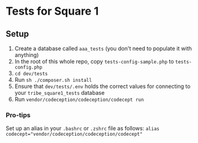 # Tests for Square 1

## Setup

1. Create a database called `aaa_tests` (you don't need to populate it with anything)
1. In the root of this whole repo, copy `tests-config-sample.php` to `tests-config.php`
1. `cd dev/tests`
1. Run `sh ./composer.sh install`
1. Ensure that `dev/tests/.env` holds the correct values for connecting to your `tribe_square1_tests` database
1. Run `vendor/codeception/codeception/codecept run`

### Pro-tips

Set up an alias in your `.bashrc` or `.zshrc` file as follows: `alias codecept="vendor/codeception/codeception/codecept"`